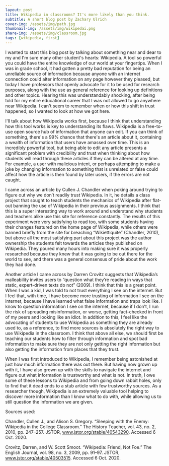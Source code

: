 ```yaml
---
layout: post
title: Wikipedia in classrooms? It's more likely than you think.
subtitle: A short blog post by Zachary Ulrich
cover-img: /assets/img/path.jpg
thumbnail-img: /assets/img/wikipedai.png
share-img: /assets/img/classroom.jpg
tags: [wikipedia, first]
---
```


I wanted to start this blog post by talking about something near and dear to my and I'm sure many other student's hearts: Wikipedia. A tool so powerful you could have the entire knowledge of our world at your fingertips. When I was in grade school, it had gotten a pretty bad reputation for being an unreliable source of information because anyone with an internet connection could alter information on any page however they pleased, but today I have professors that openly advocate for it to be used for research purposes, along with the use as general reference for looking up definitions and other topics. Hearing this was understandably shocking, after being told for my entire educational career that I was not allowed to go anywhere near Wikipedia. I can't seem to remember when or how this shift in trust happened, so I wanted to look at how we got here. 

I'll talk about how Wikipedia works first, because I think that understanding how this tool works is key to understanding its flaws. Wikipedia is a free-to-use open source hub of information that anyone can edit. If you can think of something, there's a 99% chance that there's an article about it, containing a wealth of information that users have amassed over time. This is an incredibly powerful tool, but being able to edit any article presents a significant problem with credibility and trust when thinking about how students will read through these articles if they can be altered at any time. For example, a user with malicious intent, or perhaps attempting to make a joke by changing information 	to something that is unrelated or false could affect how the article is then found by later users, if the errors are not caught. 

I came across an article by Cullen J. Chandler when poking around trying to figure out why we don’t readily trust Wikipedia. In it, he details a class project that sought to teach students the mechanics of Wikipedia after flat-out banning the use of Wikipedia in their previous assignments. I think that this is a super interesting way to work around and understand why students and teachers alike use this site for reference constantly. The results of this experiment were very satisfying to read too, with some students having their changes featured on the home page of Wikipedia, while others were banned briefly from the site for breaching “Wikiettiquite” (Chandler, 2010), but above all the most satisfying part about this project was the author ownership the students felt towards the articles they published on Wikipedia. They poured many hours into making sure it was properly researched because they knew that it was going to be out there for the world to see, and there was a general consensus of pride about the work they had done. 

Another article I came across by Darren Crovitz suggests that Wikipedia’s malleability invites users to “question what they’re reading in ways that static, expert-driven texts do not” (2009). I think that this is a great point. When I was a kid, I was told to not trust everything I see on the internet. But I feel that, with time, I have become more trusting of information I see on the internet, because I have learned what false information and traps look like. I know to question information I see on the internet, because if I don’t, I run the risk of spreading misinformation, or worse, getting fact-checked in front of my peers and looking like an idiot. In addition to this, I feel like the advocating of students to use Wikipedia as something they are already used to, as a reference, to find more sources is absolutely the right way to use Wikipedia in the classroom. I think that above all else, we should first be teaching our students how to filter through information and spot bad information to make sure they are not only getting the right information but also getting the information from places that they trust. 

When I was first introduced to Wikipedia, I remember being astonished at just how much information there was out there. But having now grown up with it, I have also grown up with the skills to navigate the internet and figure out what information is trustworthy and what is not. In truth, I owe some of these lessons to Wikipedia and from going down rabbit holes, only to find that it dead ends to a stub article with few trustworthy sources. As a researcher though, Wikipedia is an extremely valuable tool helping to discover more information than I know what to do with, while allowing us to still question the information we are given. 

Sources used:

Chandler, Cullen J., and Alison S. Gregory. “Sleeping with the Enemy: Wikipedia in the College Classroom.” The History Teacher, vol. 43, no. 2, 2010, pp. 247–257. JSTOR, www.jstor.org/stable/40543290. Accessed 6 Oct. 2020.

Crovitz, Darren, and W. Scott Smoot. “Wikipedia: Friend, Not Foe.” The English Journal, vol. 98, no. 3, 2009, pp. 91–97. JSTOR, www.jstor.org/stable/40503515. Accessed 6 Oct. 2020.

